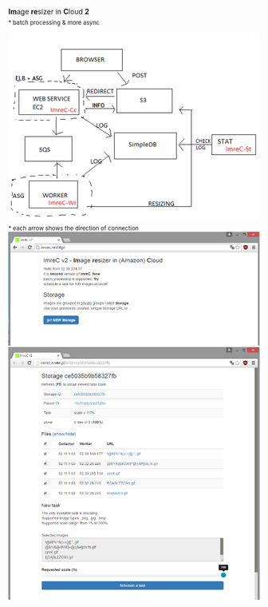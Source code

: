 <b>Im</b>age <b>re</b>sizer in <b>C</b>loud <b>2</b>    
<sub>* batch processing & more async</sub>  

<img src="architecture.png?raw=true" alt="ImreC2 architecture">  
<sub>* each arrow shows the direction of connection</sub>  
  
<img src="screenshot1.PNG?raw=true" alt="ImreC2-Cc screenshot1" width="650">  
<img src="screenshot2.PNG?raw=true" alt="ImreC2-Cc screenshot2" width="650">  